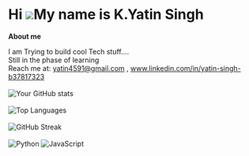 # Hi ![](https://user-images.githubusercontent.com/18350557/176309783-0785949b-9127-417c-8b55-ab5a4333674e.gif)My name is K.Yatin Singh</h1>

**About me**

I am Trying to build cool Tech stuff....
<br>
Still in the phase of learning
<br>
Reach me at: yatin4591@gmail.com , www.linkedin.com/in/yatin-singh-b37817323
<br>
<br>
![Your GitHub stats](https://github-readme-stats.vercel.app/api?username=yourusername&show_icons=true&theme=radical)
<br>
<br>
![Top Languages](https://github-readme-stats.vercel.app/api/top-langs/?username=yourusername&layout=compact&theme=dracula)
<br>
<br>
![GitHub Streak](https://github-readme-streak-stats.herokuapp.com/?user=yourusername&theme=dark)
<br>
<br>
![Python](https://img.shields.io/badge/Python-3776AB?style=for-the-badge&logo=python&logoColor=white)
![JavaScript](https://img.shields.io/badge/JavaScript-F7DF1E?style=for-the-badge&logo=javascript&logoColor=black)

<!--
**yatinsingh2007/yatinsingh2007** is a ✨ _special_ ✨ repository because its `README.md` (this file) appears on your GitHub profile.

Here are some ideas to get you started:

- 🔭 I’m currently working on ...
- 🌱 I’m currently learning ...
- 👯 I’m looking to collaborate on ...
- 🤔 I’m looking for help with ...
- 💬 Ask me about ...
- 📫 How to reach me: ...
- 😄 Pronouns: ...
- ⚡ Fun fact: ...
-->
